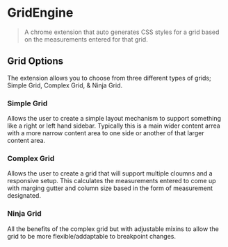 # GridEngine
> A chrome extension that auto generates CSS styles for a grid based on the measurements entered for that grid.

## Grid Options
The extension allows you to choose from three different types of grids; Simple Grid, Complex Grid, & Ninja Grid.

### Simple Grid
Allows the user to create a simple layout mechanism to support something like a right or left hand sidebar. Typically
this is a main wider content arrea with a more narrow content area to one side or another of that larger content
area.

### Complex Grid
Allows the user to create a grid that will support multiple cloumns and a responsive setup. This calculates the
measurements entered to come up with marging gutter and column size based in the form of measurement designated.

### Ninja Grid
All the benefits of the complex grid but with adjustable mixins to allow the grid to be more flexible/addaptable to
breakpoint changes.

